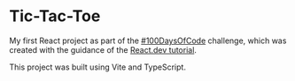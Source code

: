 # Tic-Tac-Toe

My first React project as part of the [#100DaysOfCode](https://www.100daysofcode.com/) challenge, which was created with the guidance of the [React.dev tutorial](https://react.dev/learn/tutorial-tic-tac-toe).

This project was built using Vite and TypeScript.
